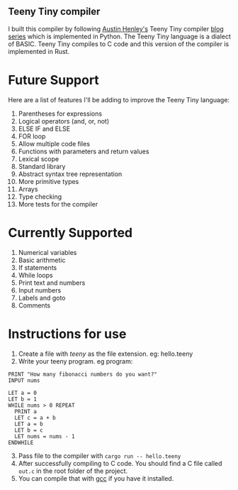 ## Teeny Tiny compiler

I built this compiler by following [Austin Henley's](https://github.com/AZHenley) Teeny Tiny compiler [blog series](https://austinhenley.com/blog/teenytinycompiler1.html) which is implemented in Python. The Teeny Tiny language is a dialect of BASIC. Teeny Tiny compiles to C code and this version of the compiler is implemented in Rust.

# Future Support
Here are a list of features I'll be adding to improve the Teeny Tiny language:
1. Parentheses for expressions
2. Logical operators (and, or, not)
3. ELSE IF and ELSE
4. FOR loop
5. Allow multiple code files
6. Functions with parameters and return values
7. Lexical scope
8. Standard library
8. Abstract syntax tree representation
9. More primitive types
10. Arrays
11. Type checking
12. More tests for the compiler


# Currently Supported
1. Numerical variables
2. Basic arithmetic
3. If statements
4. While loops
5. Print text and numbers
6. Input numbers
7. Labels and goto
8. Comments

# Instructions for use
1. Create a file with *teeny* as the file extension. eg: hello.teeny
2. Write your teeny program. eg program:
```
PRINT "How many fibonacci numbers do you want?"
INPUT nums

LET a = 0
LET b = 1
WHILE nums > 0 REPEAT
  PRINT a
  LET c = a + b
  LET a = b
  LET b = c
  LET nums = nums - 1
ENDWHILE	
```
3. Pass file to the compiler with `cargo run -- hello.teeny`
4. After successfully compiling to C code. You should find a C file called `out.c` in the root folder of the project.
5. You can compile that with [gcc](https://gcc.gnu.org) if you have it installed.
